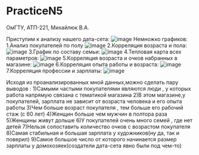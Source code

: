 # PracticeN5
ОмГТУ, АТП-221, Михайлюк В.А.

Приступим к анализу нашего дата-сета:
![image](https://user-images.githubusercontent.com/39564937/221533727-aace92e0-8197-4729-95ed-be78223cba10.png)
Немножко графиков:
1.Анализ покупателей по полу
![image](https://user-images.githubusercontent.com/39564937/221534074-e02be738-9527-4aaf-b784-192f750c3c57.png)
2.Корреляция возраста и пола:
![image](https://user-images.githubusercontent.com/39564937/221534298-97b4ace4-c576-4c91-8a3b-93d306d36655.png)
3.График по составу семьи:
![image](https://user-images.githubusercontent.com/39564937/221535263-70c6030e-fe96-48c6-8e16-66e23c202607.png)
4.Тепловая карта всех параметров:
![image](https://user-images.githubusercontent.com/39564937/221535531-48b13c89-b598-4d0c-94d4-ab0787d46358.png)
5.Корреляция возраста и очков набранных в магазине:
![image](https://user-images.githubusercontent.com/39564937/221535881-5b0ccca2-a1c5-4b82-9b9e-e34fee34b933.png)
6.Корреляция опыта работы и возраста:
![image](https://user-images.githubusercontent.com/39564937/221536116-ffa4d1e0-cef6-4267-9032-40a262394c8e.png)
7.Корреляция профессии и зарплаты:
![image](https://user-images.githubusercontent.com/39564937/221536546-616a7efd-341d-4bc1-93b0-7f3e6849bb8b.png)


Исходя из проанализированных мной данных,можно сделать пару выводов :
1)Самыми частыми покупателями являются люди , у которых работа напрямую связана с тематикой магазина
2)В этом магазине,у покупателей, зарплата не зависит от возраста человека и его опыта работы
3)Чем больше возраст покупателя , тем больше его рабочий стаж (с 60 лет)
4)Женщин больше чем мужчин в полтора раза
5)Женщины живут дольше
6)У покупателей очень много семей , где нет детей
7)Нельзя сопоставить количество очков с возрастом покупателя
8)Самая стабильная и большая зарплата у художников(ну да, так и поверил)
9)Самое большое число от которого начинается размер зарплаты у домохозяек(создатели дата-сета явно были под чем-то)

